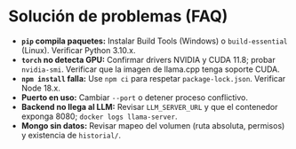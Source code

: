# Solución de problemas (FAQ)

- **`pip` compila paquetes:** 
    Instalar Build Tools (Windows) o `build-essential` (Linux). Verificar Python 3.10.x.
- **`torch` no detecta GPU:**
    Confirmar drivers NVIDIA y CUDA 11.8; probar `nvidia-smi`. Verificar que la imagen de llama.cpp tenga soporte CUDA.
- **`npm install` falla:**
    Use `npm ci` para respetar `package-lock.json`. Verificar Node 18.x.
- **Puerto en uso:**
    Cambiar `--port` o detener proceso conflictivo.
- **Backend no llega al LLM:**
    Revisar `LLM_SERVER_URL` y que el contenedor exponga 8080; `docker logs llama-server`.
- **Mongo sin datos:**
    Revisar mapeo del volumen (ruta absoluta, permisos) y existencia de `historial/`.
